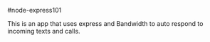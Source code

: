 #node-express101

This is an app that uses express and Bandwidth to auto respond to incoming texts and calls.
